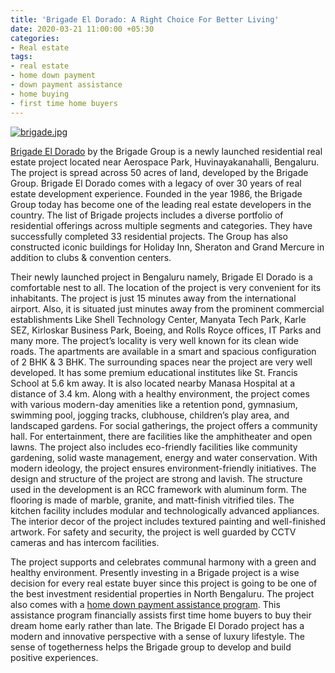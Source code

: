 ```yaml
---
title: 'Brigade El Dorado: A Right Choice For Better Living'
date: 2020-03-21 11:00:00 +05:30
categories:
- Real estate
tags:
- real estate
- home down payment
- down payment assistance
- home buying
- first time home buyers
---
```


[![brigade.jpg](/uploads/brigade.jpg)](https://homecapital.in/property/349/Brigade-El-Dorado-2-BHK)

[Brigade El Dorado](https://homecapital.in/property/349/Brigade-El-Dorado-2-BHK) by the Brigade Group is a newly launched residential real estate project located near Aerospace Park, Huvinayakanahalli, Bengaluru. The project is spread across 50 acres of land, developed by the Brigade Group. Brigade El Dorado comes with a legacy of over 30 years of real estate development experience. Founded in the year 1986, the Brigade Group today has become one of the leading real estate developers in the country. The list of Brigade projects includes a diverse portfolio of residential offerings across multiple segments and categories. They have successfully completed 33 residential projects. The Group has also constructed iconic buildings for Holiday Inn, Sheraton and Grand Mercure in addition to clubs & convention centers.

Their newly launched project in Bengaluru namely, Brigade El Dorado is a comfortable nest to all. The location of the project is very convenient for its inhabitants. The project is just 15 minutes away from the international airport. Also, it is situated just minutes away from the prominent commercial establishments Like Shell Technology Center, Manyata Tech Park, Karle SEZ, Kirloskar Business Park, Boeing, and Rolls Royce offices, IT Parks and many more. The project’s locality is very well known for its clean wide roads. The apartments are available in a smart and spacious configuration of 2 BHK & 3 BHK. The surrounding spaces near the project are very well developed. It has some premium educational institutes like St. Francis School at 5.6 km away. It is also located nearby Manasa Hospital at a distance of 3.4 km. Along with a healthy environment, the project comes with various modern-day amenities like a retention pond, gymnasium, swimming pool, jogging tracks, clubhouse, children’s play area, and landscaped gardens. For social gatherings, the project offers a community hall. For entertainment, there are facilities like the amphitheater and open lawns. The project also includes eco-friendly facilities like community gardening, solid waste management, energy and water conservation. With modern ideology, the project ensures environment-friendly initiatives. The design and structure of the project are strong and lavish. The structure used in the development is an RCC framework with aluminum form. The flooring is made of marble, granite, and matt-finish vitrified tiles. The kitchen facility includes modular and technologically advanced appliances. The interior decor of the project includes textured painting and well-finished artwork. For safety and security, the project is well guarded by CCTV cameras and has intercom facilities.

The project supports and celebrates communal harmony with a green and healthy environment. Presently investing in a Brigade project is a wise decision for every real estate buyer since this project is going to be one of the best investment residential properties in North Bengaluru. The project also comes with a [home down payment assistance program](https://homecapital.in/program). This assistance program financially assists first time home buyers to buy their dream home early rather than late. The Brigade El Dorado project has a modern and innovative perspective with a sense of luxury lifestyle. The sense of togetherness helps the Brigade group to develop and build positive experiences.